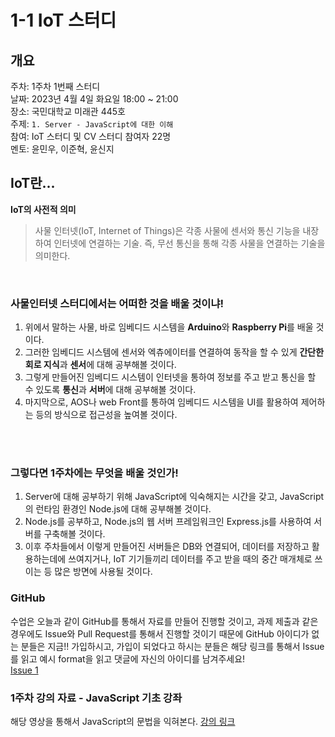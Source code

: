 # 1-1 IoT 스터디
## 개요
주차: 1주차 1번째 스터디 <br>
날짜: 2023년 4월 4일 화요일 18:00 ~ 21:00 <br>
장소: 국민대학교 미래관 445호 <br>
주제: `1. Server - JavaScript에 대한 이해` <br>
참여: IoT 스터디 및 CV 스터디 참여자 22명 <br>
멘토: 윤민우, 이준혁, 윤신지 <br>

## IoT란...
__IoT의 사전적 의미__ <br>
> 사물 인터넷(IoT, Internet of Things)은 각종 사물에 센서와 통신 기능을 내장하여 인터넷에 연결하는 기술. 즉, 무선 통신을 통해 각종 사물을 연결하는 기술을 의미한다.

<br>

### 사물인터넷 스터디에서는 어떠한 것을 배울 것이냐!
1. 위에서 말하는 사물, 바로 임베디드 시스템을 **Arduino**와 **Raspberry Pi**를 배울 것이다.
2. 그러한 임베디드 시스템에 센서와 엑츄에이터를 연결하여 동작을 할 수 있게 **간단한 회로 지식**과 **센서**에 대해 공부해볼 것이다.
3. 그렇게 만들어진 임베디드 시스템이 인터넷을 통하여 정보를 주고 받고 통신을 할 수 있도록 **통신**과 **서버**에 대해 공부해볼 것이다.
4. 마지막으로, AOS나 web Front를 통하여 임베디드 시스템을 UI를 활용하여 제어하는 등의 방식으로 접근성을 높여볼 것이다.
<br>
<br>

### 그렇다면 1주차에는 무엇을 배울 것인가!
1. Server에 대해 공부하기 위해 JavaScript에 익숙해지는 시간을 갖고, JavaScript의 런타임 환경인 Node.js에 대해 공부해볼 것이다.
2. Node.js를 공부하고, Node.js의 웹 서버 프레임워크인 Express.js를 사용하여 서버를 구축해볼 것이다.
3. 이후 주차들에서 이렇게 만들어진 서버들은 DB와 연결되어, 데이터를 저장하고 활용하는데에 쓰여지거나, IoT 기기들끼리 데이터를 주고 받을 때의 중간 매개체로 쓰이는 등 많은 방면에 사용될 것이다.

### GitHub
수업은 오늘과 같이 GitHub를 통해서 자료를 만들어 진행할 것이고, 과제 제출과 같은 경우에도 Issue와 Pull Request를 통해서 진행할 것이기 때문에 GitHub 아이디가 없는 분들은 지금!! 가입하시고, 가입이 되었다고 하시는 분들은 해당 링크를 통해서 Issue를 읽고 예시 format을 읽고 댓글에 자신의 아이디를 남겨주세요!
<br>
<a href="https://github.com/kmu-koss/2023-1_IoT_Study/issues/1">Issue 1</a>

### 1주차 강의 자료 - JavaScript 기초 강좌
해당 영상을 통해서 JavaScript의 문법을 익혀본다.
<a href="https://www.youtube.com/watch?v=KF6t61yuPCY">강의 링크</a>